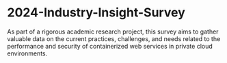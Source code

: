 # 2024-Industry-Insight-Survey
As part of a rigorous academic research project, this survey aims to gather valuable data on the current practices, challenges, and needs related to the performance and security of containerized web services in private cloud environments.
